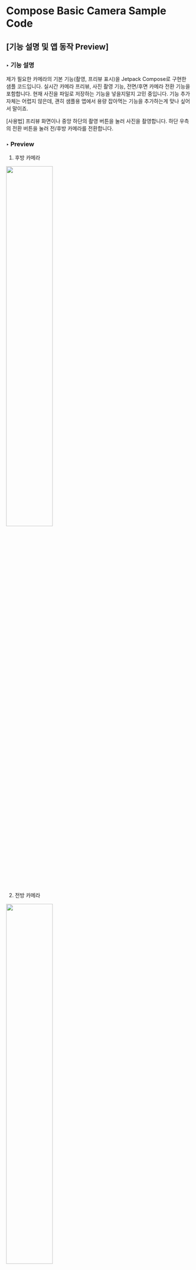 # Compose Basic Camera Sample Code

## [기능 설명 및 앱 동작 Preview]

### ‣ 기능 설명
제가 필요한 카메라의 기본 기능(촬영, 프리뷰 표시)을 Jetpack Compose로 구현한 샘플 코드입니다.
실시간 카메라 프리뷰, 사진 촬영 기능, 전면/후면 카메라 전환 기능을 포함합니다.
현재 사진을 파일로 저장하는 기능을 넣을지말지 고민 중입니다. 기능 추가 자체는 어렵지 않은데, 괜히 샘플용 앱에서 용량 잡아먹는 기능을 추가하는게 맞나 싶어서 말이죠.


[사용법]
프리뷰 화면이나 중앙 하단의 촬영 버튼을 눌러 사진을 촬영합니다.
하단 우측의 전환 버튼을 눌러 전/후방 카메라를 전환합니다.

### ‣ Preview

1. 후방 카메라
  <img src="https://github.com/parade621/Compose_Basic_Camera/assets/36446270/3467d292-fe8b-4f63-8626-02186ea14204" width="50%" height="50%">

2. 전방 카메라
  <img src="https://github.com/parade621/Compose_Basic_Camera/assets/36446270/fdbcae99-5ae9-4bb3-9ba6-ba779ba2858c" width="50%" height="50%">

<br>

### 구현 방법 및 기술 스택
- Jetpack Compose
- MVI pattern
- Hilt
- Android CameraX
- Coil (추가 예정)
